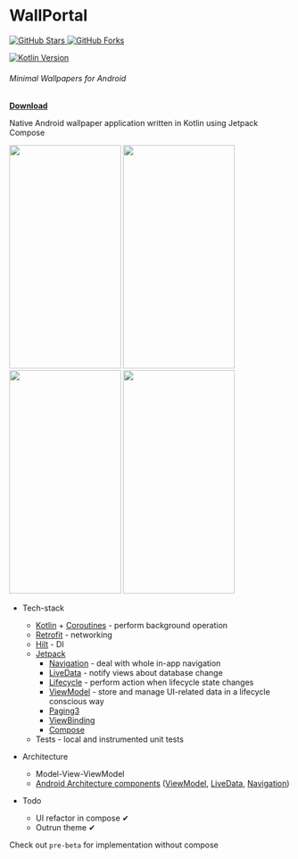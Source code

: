# WallPortal
 <a title="GitHub Stars" target="_blank" href="https://github.com/zedlabs/WallPortal/stargazers">
  <img alt="GitHub Stars" src="https://img.shields.io/github/stars/zedlabs/Wallportal.svg?label=Stars&style=social">
  </a>  
  
  <a title="GitHub Forks" target="_blank" href="https://github.com/zedlabs/WallPortal/network/members">
  <img alt="GitHub Forks" src="https://img.shields.io/github/forks/zedlabs/WallPortal.svg?label=Forks&style=social">
  </a>
  </br>
  
 [![Kotlin Version](https://img.shields.io/badge/Kotlin-1.4.10-blue.svg)](https://kotlinlang.org)
###### *Minimal Wallpapers for Android*
[**Download**](https://github.com/zedlabs/WallPortal/releases/download/2.0/app-release.apk)

Native Android wallpaper application written in Kotlin using Jetpack Compose

<img src="https://github.com/zedlabs/WallPortal/blob/master/screenshots/new.png" width="200" height="400">    <img src="https://github.com/zedlabs/WallPortal/blob/master/screenshots/pop.png" width="200" height="400"> <img src="https://github.com/zedlabs/WallPortal/blob/master/screenshots/detCol.png" width="200" height="400"> <img src="https://github.com/zedlabs/WallPortal/blob/master/screenshots/detExp.png" width="200" height="400"> 

* Tech-stack
    * [Kotlin](https://kotlinlang.org/) + [Coroutines](https://kotlinlang.org/docs/reference/coroutines-overview.html) - perform background operation
    * [Retrofit](https://square.github.io/retrofit/) - networking
    * [Hilt](https://github.com/google/dagger) - DI
    * [Jetpack](https://developer.android.com/jetpack)
        * [Navigation](https://developer.android.com/topic/libraries/architecture/navigation/) - deal with whole in-app navigation
        * [LiveData](https://developer.android.com/topic/libraries/architecture/livedata) - notify views about database change
        * [Lifecycle](https://developer.android.com/topic/libraries/architecture/lifecycle) - perform action when lifecycle state changes
        * [ViewModel](https://developer.android.com/topic/libraries/architecture/viewmodel) - store and manage UI-related data in a lifecycle conscious way
        * [Paging3](https://developer.android.com/jetpack/androidx/releases/paging)
        * [ViewBinding](https://developer.android.com/topic/libraries/view-binding)
        * [Compose]()
    * Tests - local and instrumented unit tests 
* Architecture
    * Model-View-ViewModel
    * [Android Architecture components](https://developer.android.com/topic/libraries/architecture) ([ViewModel](https://developer.android.com/topic/libraries/architecture/viewmodel), [LiveData](https://developer.android.com/topic/libraries/architecture/livedata), [Navigation](https://developer.android.com/jetpack/androidx/releases/navigation))
 
 * Todo
   * UI refactor in compose ✔
   * Outrun theme ✔


Check out ``pre-beta`` for implementation without compose 
